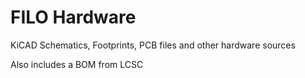 # FILO Hardware
KiCAD Schematics, Footprints, PCB files and other hardware sources

Also includes a BOM from LCSC
